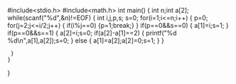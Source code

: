 #include<stdio.h>
#include<math.h>
int main()
{
    int n;int a[2];
    while(scanf("%d",&n)!=EOF)
    {
        int i,j,p,s;
        s=0;
     for(i=1;i<=n;i++)
     {
        p=0;
     for(j=2;j<=i/2;j++)
     {
        if(i%j==0)
        {p=1;break;}
     }
    if(p==0&&s==0)
    {
     a[1]=i;s=1;
    }
    if(p==0&&s==1)
    {
        a[2]=i;s=0;
       if(a[2]-a[1]==2)
       {
        printf("%d %d\n",a[1],a[2]);s=0;
       }
       else
       {
        a[1]=a[2];a[2]=0;s=1;
       }
    }

     }
    }
}

